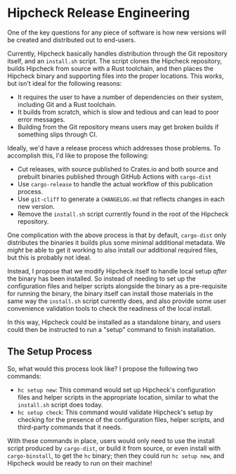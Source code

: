 # Hipcheck Release Engineering

One of the key questions for any piece of software is how new versions will be
created and distributed out to end-users.

Currently, Hipcheck basically handles distribution through the Git repository
itself, and an `install.sh` script. The script clones the Hipcheck repository,
builds Hipcheck from source with a Rust toolchain, and then places the
Hipcheck binary and supporting files into the proper locations. This _works_,
but isn't ideal for the following reasons:

- It requires the user to have a number of dependencies on their system,
  including Git and a Rust toolchain.
- It builds from scratch, which is slow and tedious and can lead to poor error
  messages.
- Building from the Git repository means users may get broken builds if
  something slips through CI.

Ideally, we'd have a release process which addresses those problems. To
accomplish this, I'd like to propose the following:

- Cut releases, with source published to Crates.io and both source and prebuilt
  binaries published through GitHub Actions with `cargo-dist`
- Use `cargo-release` to handle the actual workflow of this publication
  process.
- Use `git-cliff` to generate a `CHANGELOG.md` that reflects changes in each
  new version.
- Remove the `install.sh` script currently found in the root of the Hipcheck
  repository.

One complication with the above process is that by default, `cargo-dist` only
distributes the binaries it builds plus some minimal additional metadata. We
_might_ be able to get it working to also install our additional required
files, but this is probably not ideal.

Instead, I propose that we modify Hipcheck itself to handle local setup _after_
the binary has been installed. So instead of needing to set up the
configuration files and helper scripts alongside the binary as a pre-requisite
for running the binary, the binary itself can install those materials in the
same way the `install.sh` script currently does, and also provide some user
convenience validation tools to check the readiness of the local install.

In this way, Hipcheck could be installed as a standalone binary, and users
could then be instructed to run a "setup" command to finish installation.

## The Setup Process

So, what would this process look like? I propose the following two commands:

- `hc setup new`: This command would set up Hipcheck's configuration files and
  helper scripts in the appropriate location, similar to what the `install.sh`
  script does today.
- `hc setup check`: This command would validate Hipcheck's setup by checking
  for the presence of the configuration files, helper scripts, and third-party
  commands that it needs.

With these commands in place, users would only need to use the install script
produced by `cargo-dist`, or build it from source, or even install with
`cargo-binstall`, to get the `hc` binary; then they could run `hc setup new`,
and Hipcheck would be ready to run on their machine!
